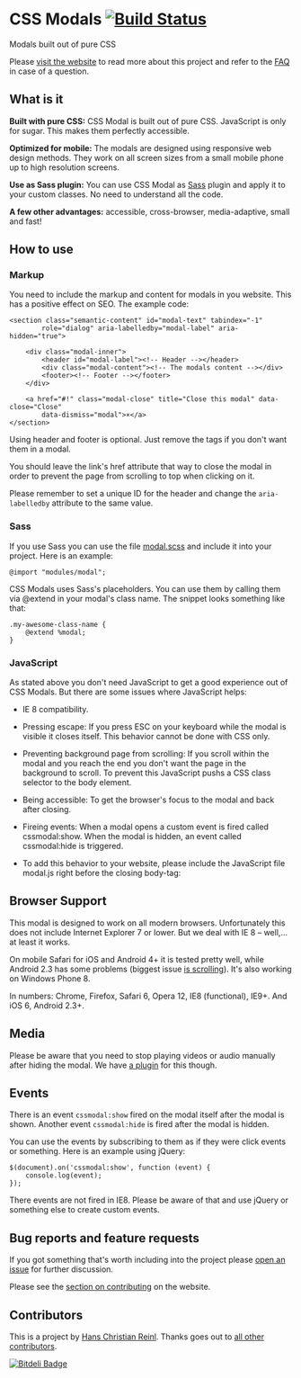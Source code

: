 # CSS Modals [![Build Status](https://secure.travis-ci.org/drublic/css-modal.png?branch=master)](http://travis-ci.org/drublic/css-modal)

Modals built out of pure CSS

Please [visit the website](http://drublic.github.io/css-modal) to read more
about this project and refer to the [FAQ](FAQ.md) in case of a question.

## What is it

__Built with pure CSS:__ CSS Modal is built out of pure CSS. JavaScript is only
for sugar. This makes them perfectly accessible.

__Optimized for mobile:__ The modals are designed using responsive web design
methods. They work on all screen sizes from a small mobile phone up to high
resolution screens.

__Use as Sass plugin:__ You can use CSS Modal as [Sass](http://sass-lang.com/)
plugin and apply it to your custom classes. No need to understand all the code.

__A few other advantages:__ accessible, cross-browser, media-adaptive, small and
fast!


## How to use

### Markup

You need to include the markup and content for modals in you website. This has
a positive effect on SEO. The example code:

	<section class="semantic-content" id="modal-text" tabindex="-1"
	        role="dialog" aria-labelledby="modal-label" aria-hidden="true">

	    <div class="modal-inner">
	        <header id="modal-label"><!-- Header --></header>
	        <div class="modal-content"><!-- The modals content --></div>
	        <footer><!-- Footer --></footer>
	    </div>

	    <a href="#!" class="modal-close" title="Close this modal" data-close="Close"
	        data-dismiss="modal">×</a>
	</section>

Using header and footer is optional. Just remove the tags if you don't want them
in a modal.

You should leave the link's href attribute that way to close the modal in order
to prevent the page from scrolling to top when clicking on it.

Please remember to set a unique ID for the header and change the
`aria-labelledby` attribute to the same value.

### Sass

If you use Sass you can use the file [modal.scss](modal.scss) and include it
into your project. Here is an example:

	@import "modules/modal";

CSS Modals uses Sass's placeholders. You can use them by calling them via
@extend in your modal's class name. The snippet looks something like that:

	.my-awesome-class-name {
	    @extend %modal;
	}

### JavaScript

As stated above you don't need JavaScript to get a good experience out of CSS
Modals. But there are some issues where JavaScript helps:

* IE 8 compatibility.
* Pressing escape: If you press ESC on your keyboard while the modal is visible
it closes itself. This behavior cannot be done with CSS only.
* Preventing background page from scrolling: If you scroll within the modal and
you reach the end you don't want the page in the background to scroll. To prevent
this JavaScript pushs a CSS class selector to the body element.
* Being accessible: To get the browser's focus to the modal and back after
closing.
* Fireing events: When a modal opens a custom event is fired called cssmodal:show.
When the modal is hidden, an event called cssmodal:hide is triggered.
* To add this behavior to your website, please include the JavaScript file
modal.js right before the closing body-tag:

	<script src="js/modal.js"></script>


## Browser Support

This modal is designed to work on all modern browsers. Unfortunately this does
not include Internet Explorer 7 or lower. But we deal with IE 8 – well,… at
least it works.

On mobile Safari for iOS and Android 4+ it is tested pretty well, while Android
2.3 has some problems (biggest issue
[is scrolling](https://github.com/drublic/css-modal/issues/4)).
It's also working on Windows Phone 8.

In numbers: Chrome, Firefox, Safari 6, Opera 12, IE8 (functional), IE9+. And
iOS 6, Android 2.3+.


## Media

Please be aware that you need to stop playing videos or audio manually after
hiding the modal. We have [a plugin](plugins/html5video.js) for this though.

## Events

There is an event `cssmodal:show` fired on the modal itself after the modal is
shown. Another event `cssmodal:hide` is fired after the modal is hidden.

You can use the events by subscribing to them as if they were click events or
something. Here is an example using jQuery:

	$(document).on('cssmodal:show', function (event) {
		console.log(event);
	});

There events are not fired in IE8. Please be aware of that and use jQuery or
something else to create custom events.


## Bug reports and feature requests

If you got something that's worth including into the project please
[open an issue](https://github.com/drublic/css-modal/issues) for further
discussion.

Please see the [section on contributing](http://drublic.github.io/css-modal/#contributing)
on the website.


## Contributors

This is a project by [Hans Christian Reinl](http://drublic.de). Thanks goes out
to [all other contributors](https://github.com/drublic/css-modal/contributors).


[![Bitdeli Badge](https://d2weczhvl823v0.cloudfront.net/drublic/css-modal/trend.png)](https://bitdeli.com/free "Bitdeli Badge")

